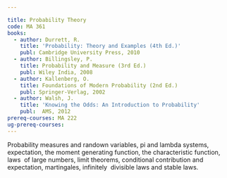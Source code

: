 ```yaml
---

title: Probability Theory
code: MA 361
books: 
  - author: Durrett, R.
    title: 'Probability: Theory and Examples (4th Ed.)'
    publ: Cambridge University Press, 2010
  - author: Billingsley, P. 
    title: Probability and Measure (3rd Ed.)
    publ: Wiley India, 2008
  - author: Kallenberg, O. 
    title: Foundations of Modern Probability (2nd Ed.)
    publ: Springer-Verlag, 2002
  - author: Walsh, J.
    title: 'Knowing the Odds: An Introduction to Probability'
    publ:  AMS, 2012
prereq-courses: MA 222
ug-prereq-courses: 
---
```



Probability measures and randown variables, pi and  lambda systems,
expectation, the moment generating function, the characteristic function, laws 
of large numbers, limit theorems, conditional contribution and expectation,
martingales, infinitely 
divisible laws and stable laws.

